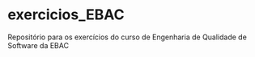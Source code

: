 # exercicios_EBAC
Repositório para os exercícios do curso de Engenharia de Qualidade de Software da EBAC

